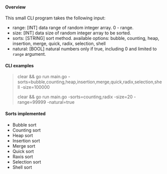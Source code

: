 #### Overview
This small CLI program takes the following input:
- range:    [INT]     data range of random integer array. 0 - range.
- size:     [INT]     data size of random integer array to be sorted.
- sorts:    [STRING]  sort method. available options: bubble, counting, heap, insertion, merge, quick, radix, selection, shell
- natural:  [BOOL]    natural numbers only if true, including 0 and limited to `range` argument.

#### CLI examples
> clear && go run main.go -sorts=bubble,counting,heap,insertion,merge,quick,radix,selection,shell -size=100000
> 
> clear && go run main.go -sorts=counting,radix -size=20 -range=99999 -natural=true
>

#### Sorts implemented
- Bubble sort
- Counting sort
- Heap sort
- Insertion sort
- Merge sort
- Quick sort
- Raxis sort
- Selection sort
- Shell sort
